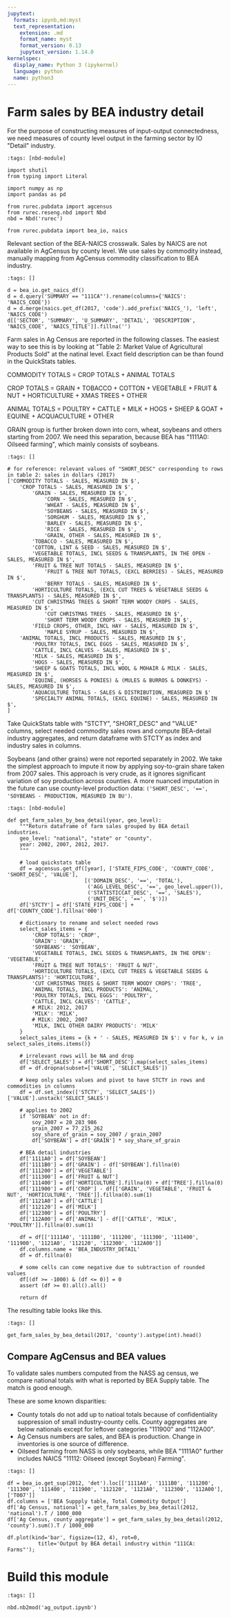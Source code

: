 ```yaml
---
jupytext:
  formats: ipynb,md:myst
  text_representation:
    extension: .md
    format_name: myst
    format_version: 0.13
    jupytext_version: 1.14.0
kernelspec:
  display_name: Python 3 (ipykernel)
  language: python
  name: python3
---
```


# Farm sales by BEA industry detail

For the purpose of constructing measures of input-output connectedness, we need measures of county level output in the farming sector by IO "Detail" industry.

```{code-cell} ipython3
:tags: [nbd-module]

import shutil
from typing import Literal

import numpy as np
import pandas as pd

from rurec.pubdata import agcensus
from rurec.reseng.nbd import Nbd
nbd = Nbd('rurec')
```

```{code-cell} ipython3
from rurec.pubdata import bea_io, naics
```

Relevant section of the BEA-NAICS crosswalk.
Sales by NAICS are not available in AgCensus by county level.
We use sales by commodity instead, manually mapping from AgCensus commodity classification to BEA industry.

```{code-cell} ipython3
:tags: []

d = bea_io.get_naics_df()
d = d.query('SUMMARY == "111CA"').rename(columns={'NAICS': 'NAICS_CODE'})
d = d.merge(naics.get_df(2017, 'code').add_prefix('NAICS_'), 'left', 'NAICS_CODE')
d[['SECTOR', 'SUMMARY', 'U_SUMMARY', 'DETAIL', 'DESCRIPTION', 'NAICS_CODE', 'NAICS_TITLE']].fillna('')
```

Farm sales in Ag Census are reported in the following classes.
The easiest way to see this is by looking at "Table 2: Market Value of Agricultural Products Sold" at the natinal level.
Exact field description can be than found in the QuickStats tables.

COMMODITY TOTALS = CROP TOTALS + ANIMAL TOTALS

CROP TOTALS = GRAIN + TOBACCO + COTTON + VEGETABLE + FRUIT & NUT + HORTICULTURE + XMAS TREES + OTHER

ANIMAL TOTALS = POULTRY + CATTLE + MILK + HOGS + SHEEP & GOAT + EQUINE + ACQUACULTURE + OTHER

GRAIN group is further broken down into corn, wheat, soybeans and others starting from 2007.
We need this separation, because BEA has "1111A0: Oilseed farming", which mainly consists of soybeans.

```{code-cell} ipython3
:tags: []

# for reference: relevant values of "SHORT_DESC" corresponding to rows in table 2: sales in dollars (2017)
['COMMODITY TOTALS - SALES, MEASURED IN $',
    'CROP TOTALS - SALES, MEASURED IN $',
        'GRAIN - SALES, MEASURED IN $', 
            'CORN - SALES, MEASURED IN $',
            'WHEAT - SALES, MEASURED IN $',
            'SOYBEANS - SALES, MEASURED IN $',
            'SORGHUM - SALES, MEASURED IN $',
            'BARLEY - SALES, MEASURED IN $',
            'RICE - SALES, MEASURED IN $',
            'GRAIN, OTHER - SALES, MEASURED IN $',
        'TOBACCO - SALES, MEASURED IN $',
        'COTTON, LINT & SEED - SALES, MEASURED IN $',
        'VEGETABLE TOTALS, INCL SEEDS & TRANSPLANTS, IN THE OPEN - SALES, MEASURED IN $',
        'FRUIT & TREE NUT TOTALS - SALES, MEASURED IN $',
            'FRUIT & TREE NUT TOTALS, (EXCL BERRIES) - SALES, MEASURED IN $',
            'BERRY TOTALS - SALES, MEASURED IN $',
        'HORTICULTURE TOTALS, (EXCL CUT TREES & VEGETABLE SEEDS & TRANSPLANTS) - SALES, MEASURED IN $',
        'CUT CHRISTMAS TREES & SHORT TERM WOODY CROPS - SALES, MEASURED IN $',
            'CUT CHRISTMAS TREES - SALES, MEASURED IN $',
            'SHORT TERM WOODY CROPS - SALES, MEASURED IN $',
        'FIELD CROPS, OTHER, INCL HAY - SALES, MEASURED IN $',
            'MAPLE SYRUP - SALES, MEASURED IN $',
    'ANIMAL TOTALS, INCL PRODUCTS - SALES, MEASURED IN $',
        'POULTRY TOTALS, INCL EGGS - SALES, MEASURED IN $',
        'CATTLE, INCL CALVES - SALES, MEASURED IN $',
        'MILK - SALES, MEASURED IN $', 
        'HOGS - SALES, MEASURED IN $',
        'SHEEP & GOATS TOTALS, INCL WOOL & MOHAIR & MILK - SALES, MEASURED IN $',
        'EQUINE, (HORSES & PONIES) & (MULES & BURROS & DONKEYS) - SALES, MEASURED IN $',
        'AQUACULTURE TOTALS - SALES & DISTRIBUTION, MEASURED IN $'
        'SPECIALTY ANIMAL TOTALS, (EXCL EQUINE) - SALES, MEASURED IN $',
]
```

Take QuickStats table with "STCTY", "SHORT_DESC" and "VALUE" columns, select needed commodity sales rows and compute BEA-detail industry aggregates, and return dataframe with STCTY as index and industry sales in columns.

Soybeans (and other grains) were not reported separately in 2002.
We take the simplest approach to impute it now by applying soy-to-grain share taken from 2007 sales.
This approach is very crude, as it ignores significant variation of soy production across counties.
A more nuanced imputation in the future can use county-level production data: `('SHORT_DESC', '==', 'SOYBEANS - PRODUCTION, MEASURED IN BU')`.

```{code-cell} ipython3
:tags: [nbd-module]

def get_farm_sales_by_bea_detail(year, geo_level):
    """Return dataframe of farm sales grouped by BEA detail industries.
    geo_level: "national", "state" or "county".
    year: 2002, 2007, 2012, 2017.
    """

    # load quickstats table
    df = agcensus.get_df([year], ['STATE_FIPS_CODE', 'COUNTY_CODE', 'SHORT_DESC', 'VALUE'],
                         [('DOMAIN_DESC', '==', 'TOTAL'),
                          ('AGG_LEVEL_DESC', '==', geo_level.upper()),
                          ('STATISTICCAT_DESC', '==', 'SALES'),
                          ('UNIT_DESC', '==', '$')])
    df['STCTY'] = df['STATE_FIPS_CODE'] + df['COUNTY_CODE'].fillna('000')

    # dictionary to rename and select needed rows
    select_sales_items = {
        'CROP TOTALS': 'CROP',
        'GRAIN': 'GRAIN',
        'SOYBEANS': 'SOYBEAN',
        'VEGETABLE TOTALS, INCL SEEDS & TRANSPLANTS, IN THE OPEN': 'VEGETABLE',
        'FRUIT & TREE NUT TOTALS': 'FRUIT & NUT',
        'HORTICULTURE TOTALS, (EXCL CUT TREES & VEGETABLE SEEDS & TRANSPLANTS)': 'HORTICULTURE',
        'CUT CHRISTMAS TREES & SHORT TERM WOODY CROPS': 'TREE',
        'ANIMAL TOTALS, INCL PRODUCTS': 'ANIMAL',
        'POULTRY TOTALS, INCL EGGS': 'POULTRY',
        'CATTLE, INCL CALVES': 'CATTLE',
        # MILK: 2012, 2017
        'MILK': 'MILK',
        # MILK: 2002, 2007
        'MILK, INCL OTHER DAIRY PRODUCTS': 'MILK'
    }
    select_sales_items = {k + ' - SALES, MEASURED IN $': v for k, v in select_sales_items.items()}
    
    # irrelevant rows will be NA and drop
    df['SELECT_SALES'] = df['SHORT_DESC'].map(select_sales_items)
    df = df.dropna(subset=['VALUE', 'SELECT_SALES'])

    # keep only sales values and pivot to have STCTY in rows and commodities in columns
    df = df.set_index(['STCTY', 'SELECT_SALES'])['VALUE'].unstack('SELECT_SALES')

    # applies to 2002
    if 'SOYBEAN' not in df:
        soy_2007 = 20_283_986
        grain_2007 = 77_215_262
        soy_share_of_grain = soy_2007 / grain_2007
        df['SOYBEAN'] = df['GRAIN'] * soy_share_of_grain

    # BEA detail industries
    df['1111A0'] = df['SOYBEAN']
    df['1111B0'] = df['GRAIN'] - df['SOYBEAN'].fillna(0)
    df['111200'] = df['VEGETABLE']
    df['111300'] = df['FRUIT & NUT']
    df['111400'] = df['HORTICULTURE'].fillna(0) + df['TREE'].fillna(0)
    df['111900'] = df['CROP'] - df[['GRAIN', 'VEGETABLE', 'FRUIT & NUT', 'HORTICULTURE', 'TREE']].fillna(0).sum(1)
    df['1121A0'] = df['CATTLE']
    df['112120'] = df['MILK']
    df['112300'] = df['POULTRY']
    df['112A00'] = df['ANIMAL'] - df[['CATTLE', 'MILK', 'POULTRY']].fillna(0).sum(1)

    df = df[['1111A0', '1111B0', '111200', '111300', '111400', '111900', '1121A0', '112120', '112300', '112A00']]
    df.columns.name = 'BEA_INDUSTRY_DETAIL'
    df = df.fillna(0)
    
    # some cells can come negative due to subtraction of rounded values
    df[(df >= -1000) & (df <= 0)] = 0
    assert (df >= 0).all().all()
    
    return df
```

The resulting table looks like this.

```{code-cell} ipython3
:tags: []

get_farm_sales_by_bea_detail(2017, 'county').astype(int).head()
```

## Compare AgCensus and BEA values

To validate sales numbers computed from the NASS ag census, we compare national totals with what is reported by BEA Supply table.
The match is good enough.

These are some known disparities:

- County totals do not add up to natioal totals because of confidentiality suppression of small industry-county cells.
County aggregates are below nationals except for leftover categories "111900" and "112A00".
- Ag Census numbers are sales, and BEA is production. Change in inventories is one source of difference.
- Oilseed farming from NASS is only soybeans, while BEA "1111A0" further includes NAICS "11112: Oilseed (except Soybean) Farming".

```{code-cell} ipython3
:tags: []

df = bea_io.get_sup(2012, 'det').loc[['1111A0', '1111B0', '111200', '111300', '111400', '111900', '112120', '1121A0', '112300', '112A00'], ['T007']]
df.columns = ['BEA Suppply table, Total Commodity Output']
df['Ag Census, national'] = get_farm_sales_by_bea_detail(2012, 'national').T / 1000_000
df['Ag Census, county aggregate'] = get_farm_sales_by_bea_detail(2012, 'county').sum().T / 1000_000

df.plot(kind='bar', figsize=(12, 4), rot=0,
          title='Output by BEA detail industry within "111CA: Farms"');
```

# Build this module

```{code-cell} ipython3
:tags: []

nbd.nb2mod('ag_output.ipynb')
```
